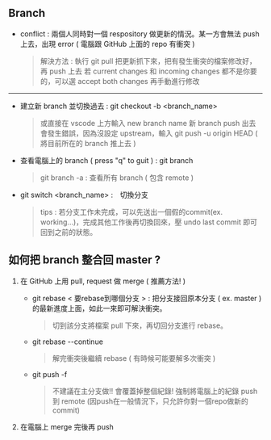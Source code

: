 ## Branch
- conflict : 兩個人同時對一個 respository 做更新的情況。某一方會無法 push 上去，出現 error ( 電腦跟 GitHub 上面的 repo 有衝突 )
  > 解決方法 : 執行 git pull 把更新抓下來，把有發生衝突的檔案修改好，再 push 上去
  > 若 current changes 和 incoming changes 都不是你要的，可以選 accept both changes 再手動進行修改
--------------

- 建立新 branch 並切換過去 : git checkout -b <branch_name>
  > 或直接在 vscode 上方輸入 new branch name
  > 新 branch push 出去會發生錯誤，因為沒設定 upstream，輸入 git push -u origin HEAD ( 將目前所在的 branch 推上去 )
- 查看電腦上的 branch ( press "q" to guit ) : git branch
  > git branch -a : 查看所有 branch ( 包含 remote )
- git switch <branch_name> :　切換分支
  > tips : 若分支工作未完成，可以先送出一個假的commit(ex. working...)，完成其他工作後再切換回來，壓 undo last commit 即可回到之前的狀態。

## 如何把 branch 整合回 master ?
1. 在 GitHub 上用 pull, request 做 merge ( 推薦方法! )
   - git rebase < 要rebase到哪個分支 > : 把分支接回原本分支 ( ex. master ) 的最新進度上面，如此一來即可解決衝突。
     > 切到該分支將檔案 pull 下來，再切回分支進行 rebase。
   - git rebase --continue
     > 解完衝突後繼續 rebase ( 有時候可能要解多次衝突 )
   - git push -f
     > 不建議在主分支做!! 會覆蓋掉整個紀錄!
     > 強制將電腦上的紀錄 push 到 remote (因push在一般情況下，只允許你對一個repo做新的commit)
     
2. 在電腦上 merge 完後再 push
